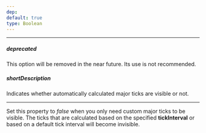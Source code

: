 ```yaml
---
dep: 
default: true
type: Boolean
---
```

---
##### deprecated
This option will be removed in the near future. Its use is not recommended.

##### shortDescription
Indicates whether automatically calculated major ticks are visible or not.

---
<p>Set this property to <i>false</i> when you only need custom major ticks to be visible. The ticks that are calculated based on the specified <b>tickInterval</b> or based on a default tick interval will become invisible.</p>